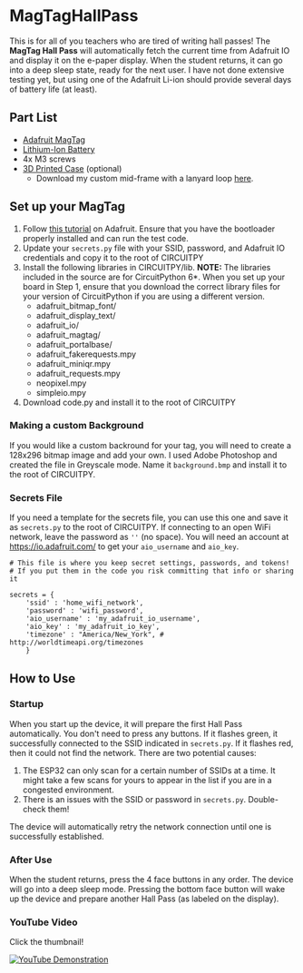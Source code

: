 # MagTagHallPass

This is for all of you teachers who are tired of writing hall passes! The **MagTag Hall Pass** will automatically fetch the current time from Adafruit IO and display it on the e-paper display. When the student returns, it can go into a deep sleep state, ready for the next user. I have not done extensive testing yet, but using one of the Adafruit Li-ion should provide several days of battery life (at least).

## Part List
* [Adafruit MagTag](https://www.adafruit.com/magtag)
* [Lithium-Ion Battery](https://www.adafruit.com/product/4237)
* 4x M3 screws
* [3D Printed Case](https://learn.adafruit.com/magtag-3d-printed-stand-case) (optional)
  * Download my custom mid-frame with a lanyard loop [here](https://thangs.com/aiannazzone/MagTag-Frame-with-loop-26023).

## Set up your MagTag
1. Follow [this tutorial](https://learn.adafruit.com/adafruit-magtag) on Adafruit. Ensure that you have the bootloader properly installed and can run the test code.
2. Update your `secrets.py` file with your SSID, password, and Adafruit IO credentials and copy it to the root of CIRCUITPY
3. Install the following libraries in CIRCUITPY/lib. **NOTE:** The libraries included in the source are for CircuitPython 6*. When you set up your board in Step 1, ensure that you download the correct library files for your version of CircuitPython if you are using a different version.
    * adafruit_bitmap_font/
    * adafruit_display_text/
    * adafruit_io/
    * adafruit_magtag/
    * adafruit_portalbase/
    * adafruit_fakerequests.mpy
    * adafruit_miniqr.mpy
    * adafruit_requests.mpy
    * neopixel.mpy
    * simpleio.mpy
4. Download code.py and install it to the root of CIRCUITPY

### Making a custom Background
If you would like a custom backround for your tag, you will need to create a 128x296 bitmap image and add your own. I used Adobe Photoshop and created the file in Greyscale mode. Name it `background.bmp` and install it to the root of CIRCUITPY.

### Secrets File
If you need a template for the secrets file, you can use this one and save it as `secrets.py` to the root of CIRCUITPY. If connecting to an open WiFi network, leave the password as `''` (no space). You will need an account at https://io.adafruit.com/ to get your `aio_username` and `aio_key`.
```
# This file is where you keep secret settings, passwords, and tokens!
# If you put them in the code you risk committing that info or sharing it

secrets = {
    'ssid' : 'home_wifi_network',
    'password' : 'wifi_password',
    'aio_username' : 'my_adafruit_io_username',
    'aio_key' : 'my_adafruit_io_key',
    'timezone' : "America/New_York", # http://worldtimeapi.org/timezones
    }
```

## How to Use

### Startup
When you start up the device, it will prepare the first Hall Pass automatically. You don't need to press any buttons. If it flashes green, it successfully connected to the SSID indicated in `secrets.py`. If it flashes red, then it could not find the network. There are two potential causes:
1. The ESP32 can only scan for a certain number of SSIDs at a time. It might take a few scans for yours to appear in the list if you are in a congested environment.
2. There is an issues with the SSID or password in `secrets.py`. Double-check them!

The device will automatically retry the network connection until one is successfully established.

### After Use
When the student returns, press the 4 face buttons in any order. The device will go into a deep sleep mode. Pressing the bottom face button will wake up the device and prepare another Hall Pass (as labeled on the display).

### YouTube Video
Click the thumbnail!

[![YouTube Demonstration](http://img.youtube.com/vi/E_xNNHra5bw/0.jpg)](http://www.youtube.com/watch?v=E_xNNHra5bw)
